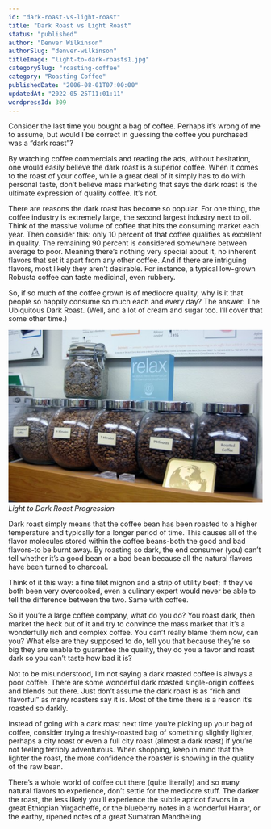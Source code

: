 ```yaml
---
id: "dark-roast-vs-light-roast"
title: "Dark Roast vs Light Roast"
status: "published"
author: "Denver Wilkinson"
authorSlug: "denver-wilkinson"
titleImage: "light-to-dark-roasts1.jpg"
categorySlug: "roasting-coffee"
category: "Roasting Coffee"
publishedDate: "2006-08-01T07:00:00"
updatedAt: "2022-05-25T11:01:11"
wordpressId: 309
---
```


Consider the last time you bought a bag of coffee. Perhaps it’s wrong of me to assume, but would I be correct in guessing the coffee you purchased was a “dark roast”?

By watching coffee commercials and reading the ads, without hesitation, one would easily believe the dark roast is a superior coffee. When it comes to the roast of your coffee, while a great deal of it simply has to do with personal taste, don’t believe mass marketing that says the dark roast is the ultimate expression of quality coffee. It’s not.

There are reasons the dark roast has become so popular. For one thing, the coffee industry is extremely large, the second largest industry next to oil. Think of the massive volume of coffee that hits the consuming market each year. Then consider this: only 10 percent of that coffee qualifies as excellent in quality. The remaining 90 percent is considered somewhere between average to poor. Meaning there’s nothing very special about it, no inherent flavors that set it apart from any other coffee. And if there are intriguing flavors, most likely they aren’t desirable. For instance, a typical low-grown Robusta coffee can taste medicinal, even rubbery.

So, if so much of the coffee grown is of mediocre quality, why is it that people so happily consume so much each and every day? The answer: The Ubiquitous Dark Roast. (Well, and a lot of cream and sugar too. I’ll cover that some other time.)

![Light to Dark Roast Progression](light-to-dark-roasts1.jpg)  
*Light to Dark Roast Progression*

Dark roast simply means that the coffee bean has been roasted to a higher temperature and typically for a longer period of time. This causes all of the flavor molecules stored within the coffee beans-both the good and bad flavors-to be burnt away. By roasting so dark, the end consumer (you) can’t tell whether it’s a good bean or a bad bean because all the natural flavors have been turned to charcoal.

Think of it this way: a fine filet mignon and a strip of utility beef; if they’ve both been very overcooked, even a culinary expert would never be able to tell the difference between the two. Same with coffee.

So if you’re a large coffee company, what do you do? You roast dark, then market the heck out of it and try to convince the mass market that it’s a wonderfully rich and complex coffee. You can’t really blame them now, can you? What else are they supposed to do, tell you that because they’re so big they are unable to guarantee the quality, they do you a favor and roast dark so you can’t taste how bad it is?

Not to be misunderstood, I’m not saying a dark roasted coffee is always a poor coffee. There are some wonderful dark roasted single-origin coffees and blends out there. Just don’t assume the dark roast is as “rich and flavorful” as many roasters say it is. Most of the time there is a reason it’s roasted so darkly.

Instead of going with a dark roast next time you’re picking up your bag of coffee, consider trying a freshly-roasted bag of something slightly lighter, perhaps a city roast or even a full city roast (almost a dark roast) if you’re not feeling terribly adventurous. When shopping, keep in mind that the lighter the roast, the more confidence the roaster is showing in the quality of the raw bean.

There’s a whole world of coffee out there (quite literally) and so many natural flavors to experience, don’t settle for the mediocre stuff. The darker the roast, the less likely you’ll experience the subtle apricot flavors in a great Ethiopian Yirgacheffe, or the blueberry notes in a wonderful Harrar, or the earthy, ripened notes of a great Sumatran Mandheling.
